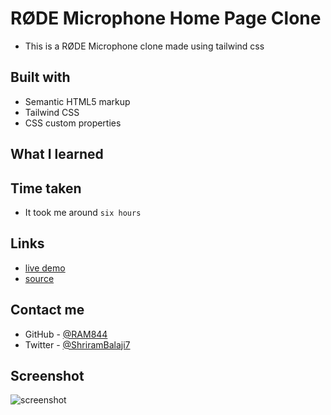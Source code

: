 #  RØDE Microphone Home Page Clone

- This is a RØDE Microphone clone made using tailwind css


## Built with

- Semantic HTML5 markup
- Tailwind CSS
- CSS custom properties


## What I learned


## Time taken
- It took me around `` six hours `` 



## Links
- [live demo](#)
- [source](#)


## Contact me
- GitHub - [@RAM844](https://github.com/RAM844)
- Twitter - [@ShriramBalaji7](https://www.twitter.com/ShriramBalaji7)

## Screenshot

![screenshot](./screenshot.png)